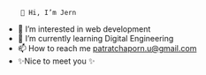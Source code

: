         👋 Hi, I’m Jern
 - 👀 I’m interested in web development
 - 🌱 I’m currently learning Digital Engineering
 - 📫 How to reach me patratchaporn.u@gmail.com 
 - ✨Nice to meet you ✨

<!---
Paratchaporn/Paratchaporn is a ✨ special ✨ repository because its `README.md` (this file) appears on your GitHub profile.
You can click the Preview link to take a look at your changes.
--->
